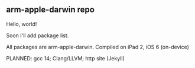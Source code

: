 ## arm-apple-darwin repo

Hello, world!

Soon I'll add package list. 

All packages are arm-apple-darwin. Compiled on iPad 2, iOS 6 (on-device)

PLANNED: gcc 14; Clang/LLVM; http site (Jekyll)

